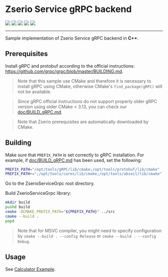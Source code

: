 # Zserio Service gRPC backend

[![](https://github.com/ndsev/zserio-service-grpc-cpp/actions/workflows/build_linux.yml/badge.svg)](https://github.com/ndsev/zserio-service-grpc-cpp/actions/workflows/build_linux.yml)
[![](https://github.com/ndsev/zserio-service-grpc-cpp/actions/workflows/build_windows.yml/badge.svg)](https://github.com/ndsev/zserio-service-grpc-cpp/actions/workflows/build_windows.yml)
[![](https://img.shields.io/github/watchers/ndsev/zserio-service-grpc-cpp.svg)](https://GitHub.com/ndsev/zserio-service-grpc-cpp/watchers)
[![](https://img.shields.io/github/forks/ndsev/zserio-service-grpc-cpp.svg)](https://GitHub.com/ndsev/zserio-service-grpc-cpp/network/members)
[![](https://img.shields.io/github/stars/ndsev/zserio-service-grpc-cpp.svg?color=yellow)](https://GitHub.com/ndsev/zserio-service-grpc-cpp/stargazers)

--------

Sample implementation of Zserio Service gRPC backend in **C++**.

## Prerequisites

Install gRPC and protobuf according to the official instructions:
https://github.com/grpc/grpc/blob/master/BUILDING.md.

> Note that this sample use CMake and therefore it is necessary to install gRPC using CMake, otherwise
CMake's `find_package(gRPC)` will not be available.

> Since gRPC official instructions do not support properly older gRPC version using older CMake < 3.13,
you can check our [doc/BUILD_gRPC.md](doc/BUILD_gRPC.md).

> Note that Zserio prerequisites are automatically downloaded by CMake.

## Building

Make sure that `PREFIX_PATH` is set correctly to gRPC installation. For example,
if [doc/BUILD_gRPC.md](doc/BUILD_gRPC.md) has been used, set the following:
```bash
PREFIX_PATH="/opt/tools/gRPC/lib/cmake;/opt/tools/protobuf/lib/cmake"
PREFIX_PATH+=";/opt/tools/cares/lib/cmake;/opt/tools/abseil/lib/cmake"
```

Go to the ZserioServiceGrpc root directory.

Build ZserioServiceGrpc library:
```bash
mkdir build
pushd build
cmake -DCMAKE_PREFIX_PATH="${PREFIX_PATH}" ../src
cmake --build .
popd
```

> Note that for MSVC compiler, you might need to specify configuration by `cmake --build . --config Release`
or  `cmake --build . --config Debug`.

## Usage

See [Calculator Example](./examples/calculator/README.md).
